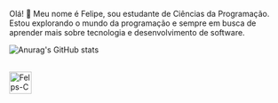 Olá! 👋
Meu nome é Felipe, sou estudante de Ciências da Programação.
Estou explorando o mundo da programação e sempre em busca de aprender mais sobre tecnologia e desenvolvimento de software.

![Anurag's GitHub stats](https://github-readme-stats.vercel.app/api?username=FelipeGoncalvesAlmeida&show_icons=true&hide=prs,issues&theme=shadow_green)


<div style="display: inline_block"><br>
  <img align="center" alt="Felps-C" height="40" width="40" src="https://img.icons8.com/?size=100&id=40670&format=png&color=000000">
